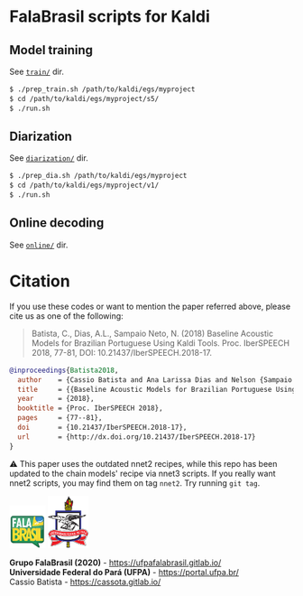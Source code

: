 # FalaBrasil scripts for Kaldi

## Model training
See [`train/`](./train) dir.
```bash
$ ./prep_train.sh /path/to/kaldi/egs/myproject
$ cd /path/to/kaldi/egs/myproject/s5/
$ ./run.sh
```

## Diarization
See [`diarization/`](./diarization) dir.
```bash
$ ./prep_dia.sh /path/to/kaldi/egs/myproject
$ cd /path/to/kaldi/egs/myproject/v1/
$ ./run.sh
```

## Online decoding
See [`online/`](./online) dir.


# Citation

If you use these codes or want to mention the paper referred above, please cite 
us as one of the following: 

> Batista, C., Dias, A.L., Sampaio Neto, N. (2018) Baseline Acoustic Models for
> Brazilian Portuguese Using Kaldi Tools. Proc. IberSPEECH 2018, 77-81, DOI:
> 10.21437/IberSPEECH.2018-17.

```bibtex
@inproceedings{Batista2018,
  author    = {Cassio Batista and Ana Larissa Dias and Nelson {Sampaio Neto}},
  title     = {{Baseline Acoustic Models for Brazilian Portuguese Using Kaldi Tools}},
  year      = {2018},
  booktitle = {Proc. IberSPEECH 2018},
  pages     = {77--81},
  doi       = {10.21437/IberSPEECH.2018-17},
  url       = {http://dx.doi.org/10.21437/IberSPEECH.2018-17}
}
```    

:warning: This paper uses the outdated nnet2 recipes, while this repo has been
updated to the chain models' recipe via nnet3 scripts. If you really want nnet2
scripts, you may find them on tag `nnet2`. Try running `git tag`.


[![FalaBrasil](doc/logo_fb_github_footer.png)](https://ufpafalabrasil.gitlab.io/ "Visite o site do Grupo FalaBrasil") [![UFPA](doc/logo_ufpa_github_footer.png)](https://portal.ufpa.br/ "Visite o site da UFPA")

__Grupo FalaBrasil (2020)__ - https://ufpafalabrasil.gitlab.io/      
__Universidade Federal do Pará (UFPA)__ - https://portal.ufpa.br/     
Cassio Batista - https://cassota.gitlab.io/    
